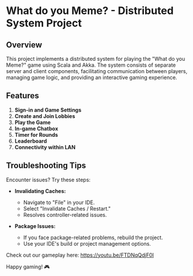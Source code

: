 # What do you Meme? - Distributed System Project
## Overview
This project implements a distributed system for playing the "What do you Meme?" game using Scala and Akka. The system consists of separate server and client components, facilitating communication between players, managing game logic, and providing an interactive gaming experience.

## Features
1. **Sign-in and Game Settings**
2. **Create and Join Lobbies**
3. **Play the Game**
4. **In-game Chatbox**
5. **Timer for Rounds**
6. **Leaderboard**
7. **Connectivity within LAN**

## Troubleshooting Tips
Encounter issues? Try these steps:
- **Invalidating Caches:**
    - Navigate to "File" in your IDE.
    - Select "Invalidate Caches / Restart."
    - Resolves controller-related issues.

- **Package Issues:**
    - If you face package-related problems, rebuild the project.
    - Use your IDE's build or project management options.

Check out our gameplay here: https://youtu.be/FTDNqQdjF0I

Happy gaming! 🎮
